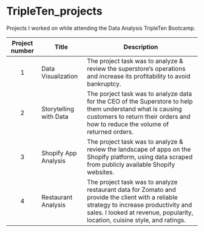 # TripleTen_projects
Projects I worked on while attending the Data Analysis TripleTen Bootcamp.

| Project number | Title | Description |
| :------------: | ---------- | ----------- |
| 1 | Data Visualization| The project task was to analyze & review the superstore’s operations and increase its profitability to avoid bankruptcy. |
| 2 | Storytelling with Data | The porject task was to analyze data for the CEO of the Superstore to help them understand what is causing customers to return their orders and how to reduce the volume of returned orders. |
| 3 | Shopify App Analysis | The project task was to analyze & review the landscape of apps on the Shopify platform, using data scraped from publicly available Shopify websites. |
| 4 | Restaurant Analysis | The project task was to analyze restaurant data for Zomato and provide the client with a reliable strategy to increase productivity and sales. I looked at revenue, popularity, location, cuisine style, and ratings. |
